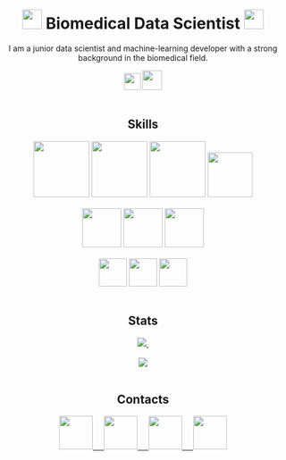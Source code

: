 <div >
  <div align="center">
     <h1>
       <img width="35px" src="https://cdn.jsdelivr.net/gh/svgmoji/svgmoji/packages/svgmoji__noto/svg/1F4BB.svg"/>
         Biomedical Data Scientist
       <img width="35px" src="https://cdn.jsdelivr.net/gh/svgmoji/svgmoji/packages/svgmoji__noto/svg/2695.svg"/>
    </h1>
    <p>
      I am a junior data scientist and machine-learning developer with a strong background in the biomedical field.
    </p>
    <img width="30px" src="https://cdn.jsdelivr.net/gh/svgmoji/svgmoji/packages/svgmoji__noto/svg/1F1EE-1F1F9.svg"/>
    <img width="35px" src="https://cdn.jsdelivr.net/gh/svgmoji/svgmoji/packages/svgmoji__noto/svg/1F1EC-1F1E7.svg"/>
  </div>
  <br/>
  <div>
    <h2 align="center">Skills</h2>
    <div align="center">
      <img height="100px" src="https://cdn.jsdelivr.net/gh/devicons/devicon/icons/python/python-original.svg"/>
      <img height="100px" src="https://upload.wikimedia.org/wikipedia/commons/1/18/ISO_C%2B%2B_Logo.svg"/>
      <img height="100px" src="https://cdn.jsdelivr.net/gh/devicons/devicon/icons/pytorch/pytorch-original.svg"/>
      <img height="80px" src="https://upload.wikimedia.org/wikipedia/commons/0/05/Scikit_learn_logo_small.svg"/>
    </div>
    <br/>
    <div align="center">
      <img width="70px" src="https://cdn.jsdelivr.net/gh/devicons/devicon/icons/javascript/javascript-original.svg"/>
      <img width="70px" src="https://cdn.jsdelivr.net/gh/devicons/devicon/icons/html5/html5-original.svg"/>
      <img width="70px" src="https://cdn.jsdelivr.net/gh/devicons/devicon/icons/css3/css3-original.svg"/>         
    </div>
    <br/>
    <div align="center">
      <img width="50px" src="https://cdn.jsdelivr.net/gh/devicons/devicon/icons/linux/linux-original.svg"/>
      <img width="50px" src="https://cdn.jsdelivr.net/gh/devicons/devicon/icons/windows8/windows8-original.svg"/>
      <img width="50px" src="https://cdn.jsdelivr.net/gh/devicons/devicon/icons/apple/apple-original.svg"/>          
    </div>
    <br/>
  </div>
  <div>
  <div align="center">
    <h2 align="center">Stats</h2>
    <div align="center">
      <a href="https://www.codewars.com/users/voidpunk">
        <img src="https://www.codewars.com/users/voidpunk/badges/large">&nbsp;
      </a>
    </div>
    <br/>
    <img src="https://github-readme-stats.vercel.app/api?username=voidpunk&show_icons=true&theme=dark&hide_border=true&custom_title=Nil's+Github+Stats"/>
<!--     <img src="https://github-readme-streak-stats.herokuapp.com/?user=voidpunk&theme=dark&hide_border=true"/> -->
  </div>
  <br/>
    <h2 align="center">Contacts</h2>
    <div align="center">
      <a href="https://t.me/https://t.me/voidpunk_glitch">
        <img width="60px" src="https://upload.wikimedia.org/wikipedia/commons/8/82/Telegram_logo.svg">&nbsp;&nbsp;&nbsp;&nbsp;
      </a>
      <a href="https://voidpunk.github.io/">
        <img width="60px" src="https://upload.wikimedia.org/wikipedia/commons/f/f9/Crystal_Clear_app_linneighborhood.svg">&nbsp;&nbsp;&nbsp;&nbsp;
      </a>
      <a href="mailto:voidpunk.glitch@gmail.com">
        <img width="60px" src="https://upload.wikimedia.org/wikipedia/commons/e/ec/Circle-icons-mail.svg">&nbsp;&nbsp;&nbsp;&nbsp;
      </a>
      <a href="https://www.linkedin.com/in/voidpunk/">
        <img width="60px" src="https://cdn.jsdelivr.net/gh/devicons/devicon/icons/linkedin/linkedin-original.svg" />
      </a>
    </div>
  </div>
</div>
